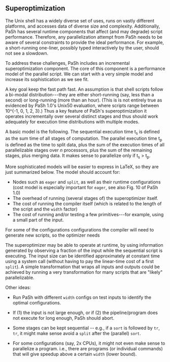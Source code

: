 ## Superoptimization

The Unix shell has a widely diverse set of uses, runs on vastly different platforms, and accesses data of diverse size and complexity.
Additionally, PaSh has several runtime components that affect (and may degrade) script performance.	
Therefore, any parallelization attempt from PaSh needs to be aware of several constraints to provide the ideal performance.
For example, a short-running one-liner, possibly typed interactively by the user, should not see a slowdown.

To address these challenges, PaSh includes an incremental superoptimization component.
The core of this component is a performance model of the parallel script.
We can start with a very simple model and increase its sophistication as we see fit.

A key goal keep the fast path fast.
An assumption is that shell scripts follow a bi-modal distribution---they are either short-running (say, less than a second) or long-running (more than an hour).
(This is is not entirely true as evidenced by PaSh 1.0's Unix50 evaluation, where scripts range between 10^{-1, 0, 1, 2, 3}.)
Thus a key feature of PaSh's superoptimization it operates incrementally over several distinct stages and thus should work adequately for execution time distributions with multiple modes.

A basic model is the following.
The sequential execution time t<sub>s</sub> is defined as the sum time of all stages of computation.
The parallel execution time t<sub>p</sub> is defined as the time to split data, plus the sum of 
the execution times of all parallelizable stages over _n_ processors, plus the sum of the remaining stages, plus merging data.
It makes sense to parallelize only if t<sub>s</sub> > t<sub>p</sub>.

More sophisticated models will be easier to express in LaTeX, so they are just summarized below.
The model should account for:

* Nodes such as `eager` and `split`, as well as their runtime configurations (cost model is especially important for `eager`, see also Fig. 10 of PaSh 1.0)
* The overhead of running (several stages of) the superoptimizer itself.
* The cost of running the compiler itself (which is related to the length of the script and the `width` factor)
* The cost of running and/or testing a few primitives---for example, using a small part of the input.

For some of the configurations configurations the compiler will need to generate new scripts, so the optimizer needs

The superoptimizer may be able to operate at runtime, by using information generated by observing a fraction of the input while the sequential script is executing.
The input size can be identified approximately at constant time using a system call (without having to pay the linear-time cost of a first `split`).
A simple transformation that wraps all inputs and outputs could be achieved by running a very transformation for many scripts that are "likely" parallelizable.

Other ideas:

* Run PaSh with different `width` configs on test inputs to identify the optimal configurations.

* If (1) the input is not large enough, or if (2) the pipeline/program does not execute for long enough, PaSh should abort.

* Some stages can be kept sequential -- e.g., if a `sort` is followed by `tr`, `tr`, it might make sense avoid a `split` after the (parallel) `sort`.

* For some configurations (say, 2x CPUs), it might not even make sense to parallelize a program. i.e., there are programs (or individual commands) that will give speedup above a certain `width` (lower bound).
